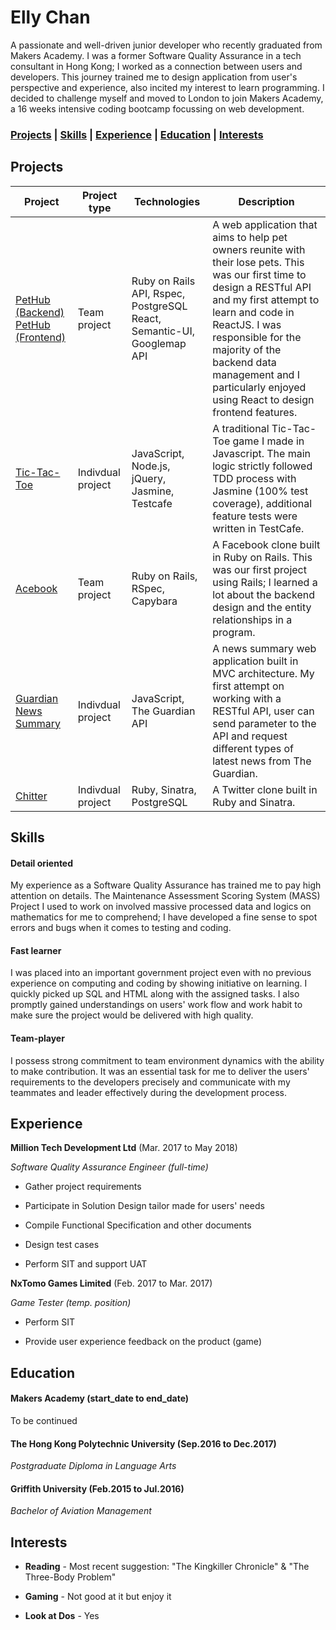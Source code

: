 # Elly Chan 

A passionate and well-driven junior developer who recently graduated from Makers Academy. I was a former Software Quality Assurance
in a tech consultant in Hong Kong; I worked as a connection between users and developers. This journey trained me to design application from user's perspective and experience, also incited my interest to learn programming. I decided to challenge myself and moved to London to join Makers Academy, a 16 weeks intensive coding bootcamp focussing on web development. 

### [Projects](#projects) |  [Skills](#skills) |  [Experience](#experience) |  [Education](#education) | [Interests](#interests)

## Projects 

| Project | Project type | Technologies | Description | 
|---|---|---|---|
| [PetHub (Backend)](https://github.com/EllyChanx/PetHub-backend)<br />[PetHub (Frontend)](https://github.com/EllyChanx/PetHub-frontend)  | Team project | Ruby on Rails API, Rspec, PostgreSQL <br />React, Semantic-UI, <br />Googlemap API| A web application that aims to help pet owners reunite with their lose pets. This was our first time to design a RESTful API and my first attempt to learn and code in ReactJS. I was responsible for the majority of the backend data management and I particularly enjoyed using React to design frontend features. | 
| [Tic-Tac-Toe](https://github.com/EllyChanx/tic_tac_toe) | Indivdual project | JavaScript, Node.js, jQuery, Jasmine, Testcafe | A traditional Tic-Tac-Toe game I made in Javascript. The main logic strictly followed TDD process with Jasmine (100% test coverage), additional feature tests were written in TestCafe.| 
| [Acebook](https://github.com/EllyChanx/acebook-unicorns) | Team project | Ruby on Rails, RSpec, Capybara | A Facebook clone built in Ruby on Rails. This was our first project using Rails; I learned a lot about the backend design and the entity relationships in a program. |
| [Guardian News Summary](https://github.com/EllyChanx/news-summary-challenge) | Indivdual project | JavaScript, The Guardian API | A news summary web application built in MVC architecture. My first attempt on working with a RESTful API, user can send parameter to the API and request different types of latest news from The Guardian. |
| [Chitter](https://github.com/EllyChanx/chitter-challenge) | Indivdual project | Ruby, Sinatra, PostgreSQL | A Twitter clone built in Ruby and Sinatra. | 

## Skills 

#### Detail oriented 

My experience as a Software Quality Assurance has trained me to pay high attention on details. The Maintenance Assessment Scoring System (MASS) Project I used to work on involved massive processed data and logics on mathematics for me to comprehend; I have developed a fine sense to spot errors and bugs when it comes to testing and coding. 

  

#### Fast learner 

I was placed into an important government project even with no previous experience on computing and coding by showing initiative on learning. I quickly picked up SQL and HTML along with the assigned tasks. I also promptly gained understandings on users' work flow and work habit to make sure the project would be delivered with high quality. 

#### Team-player 

I possess strong commitment to team environment dynamics with the ability to make contribution. It was an essential task for me to deliver the users' requirements to the developers precisely and communicate with my teammates and leader effectively during the development process. 

## Experience 

**Million Tech Development Ltd** (Mar. 2017 to May 2018)     

*Software Quality Assurance Engineer (full-time)* 

- Gather project requirements 

- Participate in Solution Design tailor made for users' needs 

- Compile Functional Specification and other documents 

- Design test cases 

- Perform SIT and support UAT 

  

**NxTomo Games Limited** (Feb. 2017 to Mar. 2017)    

*Game Tester (temp. position)* 

  

- Perform SIT  

- Provide user experience feedback on the product (game) 

  

## Education 

  

#### Makers Academy (start_date to end_date) 

To be continued 

  

#### The Hong Kong Polytechnic University (Sep.2016 to Dec.2017) 

*Postgraduate Diploma in Language Arts* 

  

#### Griffith University (Feb.2015 to Jul.2016) 

*Bachelor of Aviation Management* 

  

## Interests 

- **Reading** - Most recent suggestion: "The Kingkiller Chronicle" & "The Three-Body Problem" 

- **Gaming** - Not good at it but enjoy it 

- **Look at Dos** - Yes 
